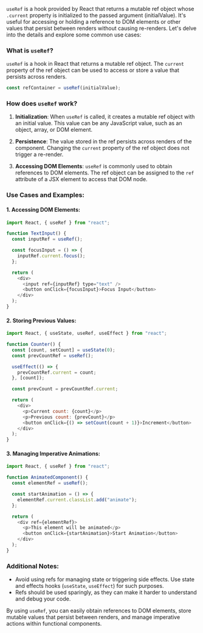 `useRef` is a hook provided by React that returns a mutable ref object whose `.current` property is initialized to the passed argument (initialValue). It's useful for accessing or holding a reference to DOM elements or other values that persist between renders without causing re-renders. Let's delve into the details and explore some common use cases:

### What is `useRef`?

`useRef` is a hook in React that returns a mutable ref object. The `current` property of the ref object can be used to access or store a value that persists across renders.

```javascript
const refContainer = useRef(initialValue);
```

### How does `useRef` work?

1. **Initialization**: When `useRef` is called, it creates a mutable ref object with an initial value. This value can be any JavaScript value, such as an object, array, or DOM element.

2. **Persistence**: The value stored in the ref persists across renders of the component. Changing the `current` property of the ref object does not trigger a re-render.

3. **Accessing DOM Elements**: `useRef` is commonly used to obtain references to DOM elements. The ref object can be assigned to the `ref` attribute of a JSX element to access that DOM node.

### Use Cases and Examples:

#### 1. Accessing DOM Elements:

```javascript
import React, { useRef } from "react";

function TextInput() {
  const inputRef = useRef();

  const focusInput = () => {
    inputRef.current.focus();
  };

  return (
    <div>
      <input ref={inputRef} type="text" />
      <button onClick={focusInput}>Focus Input</button>
    </div>
  );
}
```

#### 2. Storing Previous Values:

```javascript
import React, { useState, useRef, useEffect } from "react";

function Counter() {
  const [count, setCount] = useState(0);
  const prevCountRef = useRef();

  useEffect(() => {
    prevCountRef.current = count;
  }, [count]);

  const prevCount = prevCountRef.current;

  return (
    <div>
      <p>Current count: {count}</p>
      <p>Previous count: {prevCount}</p>
      <button onClick={() => setCount(count + 1)}>Increment</button>
    </div>
  );
}
```

#### 3. Managing Imperative Animations:

```javascript
import React, { useRef } from "react";

function AnimatedComponent() {
  const elementRef = useRef();

  const startAnimation = () => {
    elementRef.current.classList.add("animate");
  };

  return (
    <div ref={elementRef}>
      <p>This element will be animated</p>
      <button onClick={startAnimation}>Start Animation</button>
    </div>
  );
}
```

### Additional Notes:

- Avoid using refs for managing state or triggering side effects. Use state and effects hooks (`useState`, `useEffect`) for such purposes.
- Refs should be used sparingly, as they can make it harder to understand and debug your code.

By using `useRef`, you can easily obtain references to DOM elements, store mutable values that persist between renders, and manage imperative actions within functional components.
